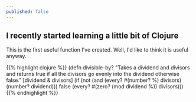 ```yaml
---
published: false
---
```


## I recently started learning a little bit of Clojure

This is the first useful function I've created. Well, I'd like to think it is useful anyway.

{{% highlight clojure %}}
(defn divisible-by?
  "Takes a dividend and divisors and returns true if all the divisors go evenly
  into the dividend otherwise false."
  [dividend & divisors]
  (if (not (and (every? #(number? %) divisors) (number? dividend))) false
    (every? #(zero? (mod dividend %)) divisors)))
{{% endhighlight %}}
